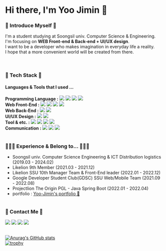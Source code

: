 
  # Hi there, I'm Yoo Jimin 👋
  
  ### 🌱 Introduce Myself 🌱
  I'm a student studying at Soongsil univ. Computer Science & Engineering. <br>
  I'm focusing on **WEB Front-end & Back-end + UI/UX design**. <br>
  I want to be a developer who makes imagination in everyday life a reality.  <br>
  I hope that a more convenient world will be created from there. <br>
  <br><br>
 
    
 ### 🔨 Tech Stack 🔨
   #### Languages & Tools that I used ...
   **Programming Language :**
  <img src="https://img.shields.io/badge/C-00599C?style=flat-square&logo=c&logoColor=white"/></a>
  <img src="https://img.shields.io/badge/C++-6BB5FA?style=flat-square&logo=cplusplus&logoColor=white"/></a> 
  <img src="https://img.shields.io/badge/Java-339933?style=flat-square&logo=Java&logoColor=white"/></a>
  <img src="https://img.shields.io/badge/Python-1572B6?style=flat-square&logo=Python&logoColor=white"/></a>
  <br>
  **Web Front-End :**
  <img src="https://img.shields.io/badge/HTML5-E34F26?style=flat-square&logo=HTML5&logoColor=white"/></a> 
  <img src="https://img.shields.io/badge/CSS-1572B6?style=flat-square&logo=CSS3&logoColor=white"/></a> 
  <img src="https://img.shields.io/badge/JavaScript-FFD700?style=flat-square&logo=JavaScript&logoColor=white"/></a>
  <img src="https://img.shields.io/badge/React-87CEFA?style=flat-square&logo=React&logoColor=white"/></a><br>
  **Web Back-End :**
  <img src="https://img.shields.io/badge/Django-4479A1?style=flat-square&logo=Django&logoColor=white"/></a> 
  <img src="https://img.shields.io/badge/Spring-66CDAA?style=flat-square&logo=Spring&logoColor=white"/></a><br>
  **UI/UX Design :**
  <img src="https://img.shields.io/badge/Figma-DC143C?style=flat-square&logo=Figma&logoColor=white"/></a>
  <img src="https://img.shields.io/badge/AdobeXD-9ACD32?style=flat-square&logo=AdobeXD&logoColor=white"/></a>
  <br>
  **Tool & etc. :**
  <img src="https://img.shields.io/badge/Linux-A34F26?style=flat-square&logo=Linux&logoColor=white"/></a>
  <img src="https://img.shields.io/badge/Android-226633?style=flat-square&logo=AndroidStudio&logoColor=white"/></a>
  <img src="https://img.shields.io/badge/MySQL-B22222?style=flat-square&logo=MySQL&logoColor=white"/></a>
  <img src="https://img.shields.io/badge/Amazon AWS-232F3E?style=flat-square&logo=Amazon%20AWS&logoColor=white"/></a><br>
  **Communication :**
  <img src="https://img.shields.io/badge/Github-232F3E?style=flat-square&logo=Github&logoColor=white"/></a>
  <img src="https://img.shields.io/badge/Slack-DA88FF?style=flat-square&logo=Slack&logoColor=white"/></a>
  <img src="https://img.shields.io/badge/Notion-0B38DE?style=flat-square&logo=Notion&logoColor=white"/></a>
  <br><br>
  
  ### 👩🏻‍💻 Experience & Belong to... 👩🏻‍💻
  - Soongsil univ. Computer Science Engineering & ICT Distribution logistics (2019.03 - 2024.02)
  - Likelion 9th Member (2021.03 - 2021.12)
  - Likelion SSU 10th Manager Team & Front-End leader (2022.01 - 2022.12)
  - Google Developer Student Club(GDSC) SSU Web/Mobile Team (2021.09 - 2022.08)
  - Projectlion The Origin PGL - Java Spring Boot (2022.01 - 2022.04)
  - portfolio : [Yoo-Jimin's portfolio 🐣](https://www.notion.so/Yoo-Ji-Min-3fb83bffb6664817b0b79f761d6f1bae)
  <br><br>

  ### 📧 Contact Me 📧
  <a href="https://blog.naver.com/dbwlals9936" target="_blank"><img src="https://img.shields.io/badge/Blog-20c997?style=flat-square&logo=Naver&logoColor=white"/></a>
  <a href="dbwlals9936@gmail.com" target="_blank"><img src="https://img.shields.io/badge/Gmail-E34F26?style=flat-square&logo=Gmail&logoColor=white"/></a>
  <a href="dbwlals9936@naver.com" target="_blank"><img src="https://img.shields.io/badge/Email-339933?style=flat-square&logo=Naver&logoColor=white"/></a>
  <a href="https://github.com/yoo-jimin127" target="_blank"><img src="https://img.shields.io/badge/Github-232F3E?style=flat-square&logo=Github&logoColor=white"/></a>
  <br><br>
  
[![Anurag's GitHub stats](https://github-readme-stats.vercel.app/api?username=yoo-jimin127)](https://github.com/yoo-jimin127/github-readme-stats)  
[![trophy](https://github-profile-trophy.vercel.app/?username=yoo-jimin127&theme=flat&column=4)](https://github.com/ryo-ma/github-profile-trophy)
  <br>
  
  
    
</div>

